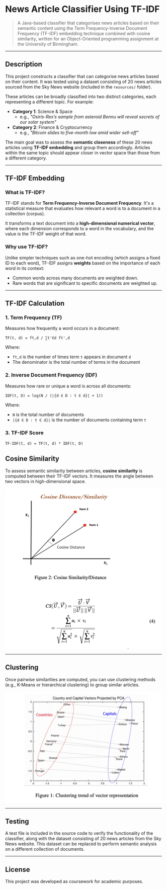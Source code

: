 # News Article Classifier Using TF-IDF

> A Java-based classifier that categorises news articles based on their semantic content using the Term Frequency-Inverse Document Frequency (TF-IDF) embedding technique combined with cosine similarity, written for an Object-Oriented programming assignment at the University of Birmingham.

---

## Description

This project constructs a classifier that can categorise news articles based on their content. It was tested using a dataset consisting of 20 news articles sourced from the Sky News website (included in the `resources/` folder).

These articles can be broadly classified into two distinct categories, each representing a different topic. For example:
- **Category 1**: Science & Space  
  - e.g., *"Osiris-Rex’s sample from asteroid Bennu will reveal secrets of our solar system"*
- **Category 2**: Finance & Cryptocurrency  
  - e.g., *"Bitcoin slides to five-month low amid wider sell-off"*

The main goal was to assess the **semantic closeness** of these 20 news articles using **TF-IDF embedding** and group them accordingly. Articles within the same topic should appear closer in vector space than those from a different category.

---

## TF-IDF Embedding

### What is TF-IDF?
TF-IDF stands for **Term Frequency-Inverse Document Frequency**. It's a statistical measure that evaluates how relevant a word is to a document in a collection (corpus).

It transforms a text document into a **high-dimensional numerical vector**, where each dimension corresponds to a word in the vocabulary, and the value is the TF-IDF weight of that word.

### Why use TF-IDF?
Unlike simpler techniques such as one-hot encoding (which assigns a fixed ID to each word), TF-IDF assigns **weights** based on the importance of each word in its context:
- Common words across many documents are weighted down.
- Rare words that are significant to specific documents are weighted up.

---

## TF-IDF Calculation

### 1. Term Frequency (TF)
Measures how frequently a word occurs in a document:
```
TF(t, d) = ft,d / ∑t'∈d ft',d
```
Where:
- `ft,d` is the number of times term `t` appears in document `d`
- The denominator is the total number of terms in the document

### 2. Inverse Document Frequency (IDF)
Measures how rare or unique a word is across all documents:
```
IDF(t, D) = log(N / (|{d ∈ D : t ∈ d}| + 1))
```
Where:
- `N` is the total number of documents
- `|{d ∈ D : t ∈ d}|` is the number of documents containing term `t`

### 3. TF-IDF Score
```
TF-IDF(t, d) = TF(t, d) * IDF(t, D)
```

## Cosine Similarity

To assess semantic similarity between articles, **cosine similarity** is computed between their TF-IDF vectors. It measures the angle between two vectors in high-dimensional space.

![Cosine Similarity](cosineDistance.jpg)

---

## Clustering

Once pairwise similarities are computed, you can use clustering methods (e.g., K-Means or hierarchical clustering) to group similar articles.

![Clustering](clustering.jpg)

---

## Testing

A test file is included in the source code to verify the functionality of the classifier, along with the dataset consisting of 20 news articles from the Sky News website. This dataset can be replaced to perform semantic analysis on a different collection of documents.

---

## License

This project was developed as coursework for academic purposes.
